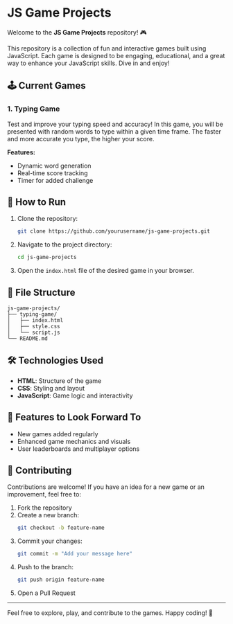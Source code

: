 # JS Game Projects

Welcome to the **JS Game Projects** repository! 🎮

This repository is a collection of fun and interactive games built using JavaScript. Each game is designed to be engaging, educational, and a great way to enhance your JavaScript skills. Dive in and enjoy!

## 🕹️ Current Games

### 1. Typing Game
Test and improve your typing speed and accuracy! In this game, you will be presented with random words to type within a given time frame. The faster and more accurate you type, the higher your score.

**Features:**
- Dynamic word generation
- Real-time score tracking
- Timer for added challenge

## 🚀 How to Run

1. Clone the repository:
    ```bash
    git clone https://github.com/yourusername/js-game-projects.git
    ```
2. Navigate to the project directory:
    ```bash
    cd js-game-projects
    ```
3. Open the `index.html` file of the desired game in your browser.

## 📂 File Structure

```
js-game-projects/
├── typing-game/
│   ├── index.html
│   ├── style.css
│   └── script.js
└── README.md
```

## 🛠️ Technologies Used

- **HTML**: Structure of the game
- **CSS**: Styling and layout
- **JavaScript**: Game logic and interactivity

## 🌟 Features to Look Forward To

- New games added regularly
- Enhanced game mechanics and visuals
- User leaderboards and multiplayer options

## 🤝 Contributing

Contributions are welcome! If you have an idea for a new game or an improvement, feel free to:

1. Fork the repository
2. Create a new branch:
    ```bash
    git checkout -b feature-name
    ```
3. Commit your changes:
    ```bash
    git commit -m "Add your message here"
    ```
4. Push to the branch:
    ```bash
    git push origin feature-name
    ```
5. Open a Pull Request

---

Feel free to explore, play, and contribute to the games. Happy coding! 🚀